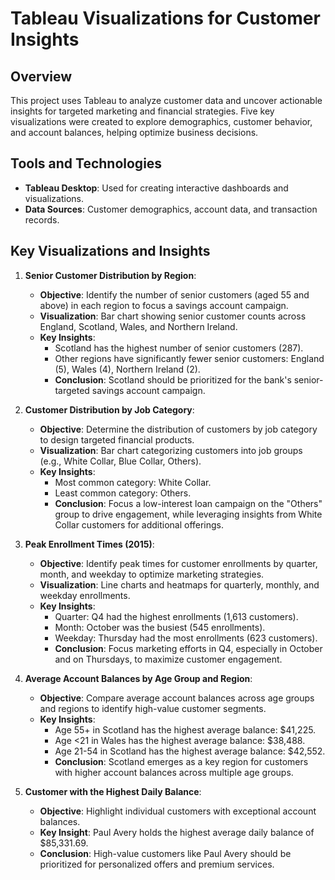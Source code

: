 # Tableau Visualizations for Customer Insights

## Overview
This project uses Tableau to analyze customer data and uncover actionable insights for targeted marketing and financial strategies. Five key visualizations were created to explore demographics, customer behavior, and account balances, helping optimize business decisions.

## Tools and Technologies
- **Tableau Desktop**: Used for creating interactive dashboards and visualizations.
- **Data Sources**: Customer demographics, account data, and transaction records.

## Key Visualizations and Insights
1. **Senior Customer Distribution by Region**:
   - **Objective**: Identify the number of senior customers (aged 55 and above) in each region to focus a savings account campaign.
   - **Visualization**: Bar chart showing senior customer counts across England, Scotland, Wales, and Northern Ireland.
   - **Key Insights**:
     - Scotland has the highest number of senior customers (287).
     - Other regions have significantly fewer senior customers: England (5), Wales (4), Northern Ireland (2).
     - **Conclusion**: Scotland should be prioritized for the bank's senior-targeted savings account campaign.

2. **Customer Distribution by Job Category**:
   - **Objective**: Determine the distribution of customers by job category to design targeted financial products.
   - **Visualization**: Bar chart categorizing customers into job groups (e.g., White Collar, Blue Collar, Others).
   - **Key Insights**:
     - Most common category: White Collar.
     - Least common category: Others.
     - **Conclusion**: Focus a low-interest loan campaign on the "Others" group to drive engagement, while leveraging insights from White Collar customers for additional offerings.

3. **Peak Enrollment Times (2015)**:
   - **Objective**: Identify peak times for customer enrollments by quarter, month, and weekday to optimize marketing strategies.
   - **Visualization**: Line charts and heatmaps for quarterly, monthly, and weekday enrollments.
   - **Key Insights**:
     - Quarter: Q4 had the highest enrollments (1,613 customers).
     - Month: October was the busiest (545 enrollments).
     - Weekday: Thursday had the most enrollments (623 customers).
     - **Conclusion**: Focus marketing efforts in Q4, especially in October and on Thursdays, to maximize customer engagement.

4. **Average Account Balances by Age Group and Region**:
   - **Objective**: Compare average account balances across age groups and regions to identify high-value customer segments.
   - **Key Insights**:
     - Age 55+ in Scotland has the highest average balance: $41,225.
     - Age <21 in Wales has the highest average balance: $38,488.
     - Age 21-54 in Scotland has the highest average balance: $42,552.
     - **Conclusion**: Scotland emerges as a key region for customers with higher account balances across multiple age groups.

5. **Customer with the Highest Daily Balance**:
   - **Objective**: Highlight individual customers with exceptional account balances.
   - **Key Insight**: Paul Avery holds the highest average daily balance of $85,331.69.
   - **Conclusion**: High-value customers like Paul Avery should be prioritized for personalized offers and premium services.
